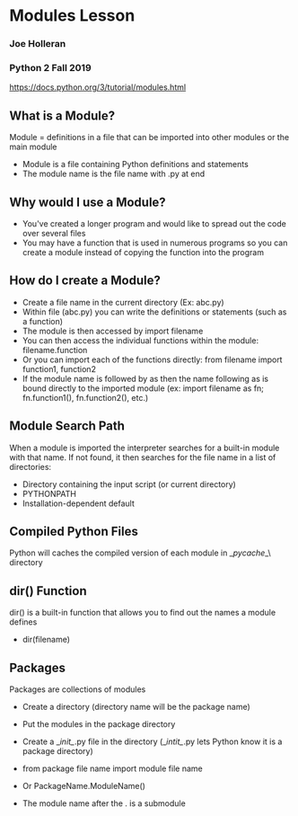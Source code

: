 # Modules Lesson
### Joe Holleran	
### Python 2 Fall 2019

https://docs.python.org/3/tutorial/modules.html

## What is a Module?

Module = definitions in a file that can be imported into other modules or the main module

* Module is a file containing Python definitions and statements
* The module name is the file name with .py at end

## Why would I use a Module? 

* You've created a longer program and would like to spread out the code over several files
* You may have a function that is used in numerous programs so you can create a module instead of copying the function into the program

## How do I create a Module?

* Create a file name in the current directory (Ex: abc.py)
* Within file (abc.py) you can write the definitions or statements (such as a function)
* The module is then accessed by import filename
* You can then access the individual functions within the module: filename.function
* Or you can import each of the functions directly: from filename import function1, function2
* If the module name is followed by as then the name following as is bound directly to the imported module (ex: import filename as fn; fn.function1(), fn.function2(), etc.)

## Module Search Path

When a module is imported the interpreter searches for a built-in module with that name.  If not found, it then searches for the file name in a list of directories:

* Directory containing the input script (or current directory)
* PYTHONPATH
* Installation-dependent default

## Compiled Python Files

Python will caches the compiled version of each module in \__pycache__\ directory

## dir() Function

dir() is a built-in function that allows you to find out the names a module defines

* dir(filename)

## Packages

Packages are collections of modules

* Create a directory (directory name will be the package name)
* Put the modules in the package directory
* Create a \__init\__.py file in the directory (\__intit\__.py lets Python know it is a package directory)

* from package file name import module file name
* Or PackageName.ModuleName()
* The module name after the . is a submodule


